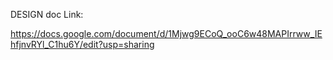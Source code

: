 DESIGN doc Link:

https://docs.google.com/document/d/1Mjwg9ECoQ_ooC6w48MAPIrrww_IEhfjnvRYl_C1hu6Y/edit?usp=sharing
